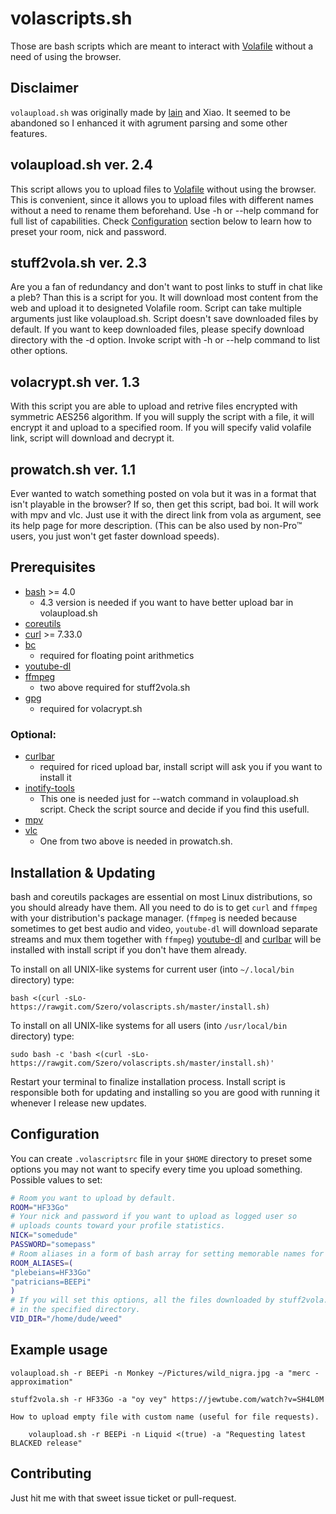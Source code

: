 volascripts.sh
==============

Those are bash scripts which are meant to interact with [Volafile](https://volafile.org) without
a need of using the browser.

Disclaimer
----------

`volaupload.sh` was originally made by [lain](https://github.com/laino) and Xiao. It seemed
to be abandoned so I enhanced it with agrument parsing and some other features.

volaupload.sh ver. 2.4
----------------------

This script allows you to upload files to [Volafile](https://volafile.org)
without using the browser. This is convenient, since it allows you to upload
files with different names without a need to rename them beforehand.
Use -h or --help command for full list of capabilities. Check [Configuration](#configuration)
section below to learn how to preset your room, nick and password.

stuff2vola.sh ver. 2.3
----------------------

Are you a fan of redundancy and don't want to post links to stuff in chat like a pleb?
Than this is a script for you. It will download most content from the web and upload it to
designeted Volafile room. Script can take multiple arguments just like volaupload.sh.
Script doesn't save downloaded files by default. If you want to keep downloaded files, please
specify download directory with the -d option.
Invoke script with -h or --help command to list other options.

volacrypt.sh ver. 1.3
---------------------

With this script you are able to upload and retrive files encrypted with symmetric AES256
algorithm. If you will supply the script with a file, it will encrypt it and upload to
a specified room. If you will specify valid volafile link, script will download and
decrypt it.

prowatch.sh ver. 1.1
--------------------

Ever wanted to watch something posted on vola but it was in a format that isn't playable in
the browser? If so, then get this script, bad boi. It will work with mpv and vlc. Just use it
with the direct link from vola as argument, see its help page for more description.
(This can be also used by non-Pro™ users, you just won't get faster download speeds).

Prerequisites
-------------

- [bash](https://www.gnu.org/software/bash/) >= 4.0
    * 4.3 version is needed if you want to have better upload bar in volaupload.sh
- [coreutils](https://www.gnu.org/software/coreutils)
- [curl](https://curl.haxx.se/download.html) >= 7.33.0
- [bc](https://www.gnu.org/software/bc)
    * required for floating point arithmetics
- [youtube-dl](https://github.com/rg3/youtube-dl)
- [ffmpeg](http://ffmpeg.org/download.html)
    * two above required for stuff2vola.sh
- [gpg](https://www.gnupg.org/download)
    * required for volacrypt.sh

### Optional:

- [curlbar](https://gist.github.com/Szero/cd496ca43df4b871df75818ebcc40233)
    * required for riced upload bar, install script will ask you if you want to install it
- [inotify-tools](https://github.com/rvoicilas/inotify-tools/wiki)
    * This one is needed just for --watch command in volaupload.sh script.
      Check the script source and decide if you find this usefull.
- [mpv](https://mpv.io/installation/)
- [vlc](https://www.videolan.org/vlc/)
    * One from two above is needed in prowatch.sh.

Installation & Updating
-----------------------

bash and coreutils packages are essential on most Linux distributions, so you should already have
them. All you need to do is to get `curl` and `ffmpeg` with your distribution's package manager.
(`ffmpeg` is needed because sometimes to get best audio and video, `youtube-dl` will download
separate streams and mux them together with `ffmpeg`)
[youtube-dl](https://github.com/rg3/youtube-dl) and
[curlbar](https://gist.github.com/Szero/cd496ca43df4b871df75818ebcc40233) will be
installed with install script if you don't have them already.

To install on all UNIX-like systems for current user (into `~/.local/bin` directory) type:

    bash <(curl -sLo- https://rawgit.com/Szero/volascripts.sh/master/install.sh)

To install on all UNIX-like systems for all users (into `/usr/local/bin` directory) type:

    sudo bash -c 'bash <(curl -sLo- https://rawgit.com/Szero/volascripts.sh/master/install.sh)'

Restart your terminal to finalize installation process.
Install script is responsible both for updating and installing so you are good with running it
whenever I release new updates.

Configuration
-------------

You can create `.volascriptsrc` file in your `$HOME` directory to preset some options you may not
want to specify every time you upload something. Possible values to set:

```bash
# Room you want to upload by default.
ROOM="HF33Go"
# Your nick and password if you want to upload as logged user so
# uploads counts toward your profile statistics.
NICK="somedude"
PASSWORD="somepass"
# Room aliases in a form of bash array for setting memorable names for chosen rooms
ROOM_ALIASES=(
"plebeians=HF33Go"
"patricians=BEEPi"
)
# If you will set this options, all the files downloaded by stuff2vola.sh script will be saved
# in the specified directory.
VID_DIR="/home/dude/weed"
```

Example usage
-------------

    volaupload.sh -r BEEPi -n Monkey ~/Pictures/wild_nigra.jpg -a "merc - approximation"

    stuff2vola.sh -r HF33Go -a "oy vey" https://jewtube.com/watch?v=SH4L0M

    How to upload empty file with custom name (useful for file requests).

        volaupload.sh -r BEEPi -n Liquid <(true) -a "Requesting latest BLACKED release"

Contributing
------------

Just hit me with that sweet issue ticket or pull-request.
